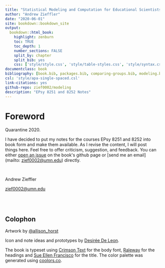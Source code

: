 ```yaml
--- 
title: "Statistical Modeling and Computation for Educational Scientists"
author: "Andrew Zieffler"
date: "2020-06-01"
site: bookdown::bookdown_site
output: 
  bookdown::html_book:
    highlight: zenburn
    toc: TRUE
    toc_depth: 1
    number_sections: FALSE
    split_by: chapter
    split_bib: yes
    css: ['style/style.css', 'style/table-styles.css', 'style/syntax.css', 'style/navbar.css']
documentclass: book
bibliography: [book.bib, packages.bib, comparing-groups.bib, modeling.bib]
csl: 'style/apa-single-spaced.csl'
link-citations: yes
github-repo: zief0002/modeling
description: "EPsy 8251 and 8252 Notes"
---
```




              
              



# Foreword

Quarantine 2020. 

I have decided to put my notes for the courses EPsy 8251 and 8252 into book form and make them available. As I revise the content, I will post things here. Feel free to offer criticism, suggestion, and feedback. You can either [open an issue](https://github.com/zief0002/modeling/issues) on the book's github page or [send me an email](mailto: zief0002@umn.edu) directly.

<br />

Andrew Zieffler

zief0002@umn.edu


<br /> <br />


## Colophon

Artwork by [&commat;allison_horst](https://twitter.com/allison_horst)

Icon and note ideas and prototypes by [Desirée De Leon](http://desiree.rbind.io/).

The book is typeset using [Crimson Text](https://fonts.google.com/specimen/Crimson+Text) for the body font, [Raleway](https://fonts.google.com/specimen/Raleway) for the headings and [Sue Ellen Francisco](https://fonts.google.com/specimen/Sue+Ellen+Francisco) for the title. The color palette was generated using [coolors.co](https://coolors.co/).

<br /><br />




